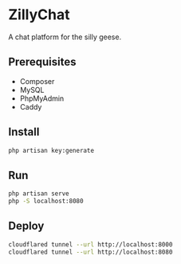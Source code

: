 # ZillyChat
A chat platform for the silly geese.

## Prerequisites
- Composer
- MySQL
- PhpMyAdmin
- Caddy

## Install
```bash
php artisan key:generate
```
## Run
```bash
php artisan serve
php -S localhost:8080
```
## Deploy
```bash
cloudflared tunnel --url http://localhost:8000
cloudflared tunnel --url http://localhost:8080
```
